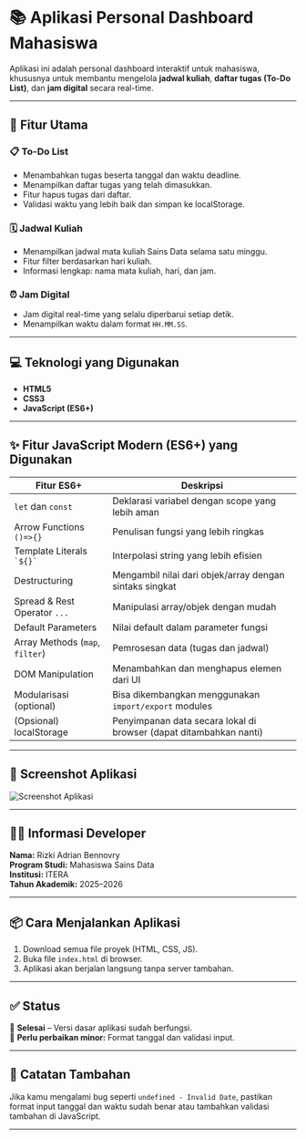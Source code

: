 # 📚 Aplikasi Personal Dashboard Mahasiswa

Aplikasi ini adalah personal dashboard interaktif untuk mahasiswa, khususnya untuk membantu mengelola **jadwal kuliah**, **daftar tugas (To-Do List)**, dan **jam digital** secara real-time.

---

## 🚀 Fitur Utama

### 📋 To-Do List
- Menambahkan tugas beserta tanggal dan waktu deadline.
- Menampilkan daftar tugas yang telah dimasukkan.
- Fitur hapus tugas dari daftar.
- Validasi waktu yang lebih baik dan simpan ke localStorage.

### 🗓️ Jadwal Kuliah
- Menampilkan jadwal mata kuliah Sains Data selama satu minggu.
- Fitur filter berdasarkan hari kuliah.
- Informasi lengkap: nama mata kuliah, hari, dan jam.

### ⏰ Jam Digital
- Jam digital real-time yang selalu diperbarui setiap detik.
- Menampilkan waktu dalam format `HH.MM.SS`.

---

## 💻 Teknologi yang Digunakan

- **HTML5**
- **CSS3**
- **JavaScript (ES6+)**

---

## ✨ Fitur JavaScript Modern (ES6+) yang Digunakan

| Fitur ES6+                     | Deskripsi                                                                 |
|-------------------------------|--------------------------------------------------------------------------|
| `let` dan `const`             | Deklarasi variabel dengan scope yang lebih aman                         |
| Arrow Functions `()=>{}`      | Penulisan fungsi yang lebih ringkas                                     |
| Template Literals `` `${}` `` | Interpolasi string yang lebih efisien                                   |
| Destructuring                 | Mengambil nilai dari objek/array dengan sintaks singkat                  |
| Spread & Rest Operator `...`  | Manipulasi array/objek dengan mudah                                     |
| Default Parameters            | Nilai default dalam parameter fungsi                                     |
| Array Methods (`map`, `filter`) | Pemrosesan data (tugas dan jadwal)                                      |
| DOM Manipulation              | Menambahkan dan menghapus elemen dari UI                                |
| Modularisasi (optional)       | Bisa dikembangkan menggunakan `import/export` modules                   |
| (Opsional) localStorage       | Penyimpanan data secara lokal di browser (dapat ditambahkan nanti)      |

---

## 📸 Screenshot Aplikasi

![Screenshot Aplikasi](./![image](https://github.com/user-attachments/assets/2b3653be-5752-4039-a75c-b73f752bee4e)
)

---

## 🧑‍🎓 Informasi Developer

**Nama:** Rizki Adrian Bennovry  
**Program Studi:** Mahasiswa Sains Data  
**Institusi:** ITERA  
**Tahun Akademik:** 2025–2026

---

## 📦 Cara Menjalankan Aplikasi

1. Download semua file proyek (HTML, CSS, JS).
2. Buka file `index.html` di browser.
3. Aplikasi akan berjalan langsung tanpa server tambahan.

---

## ✅ Status
📌 **Selesai** – Versi dasar aplikasi sudah berfungsi.  
🔧 **Perlu perbaikan minor:** Format tanggal dan validasi input.

---

## 📌 Catatan Tambahan
Jika kamu mengalami bug seperti `undefined - Invalid Date`, pastikan format input tanggal dan waktu sudah benar atau tambahkan validasi tambahan di JavaScript.

---
